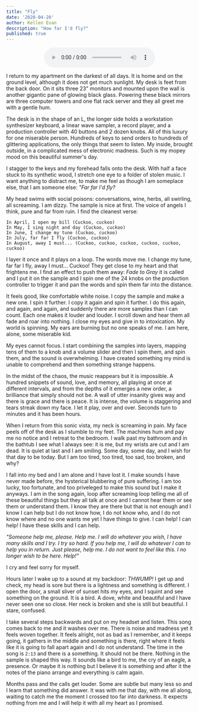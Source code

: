 ```yaml
---
title: "Fly"
date: '2020-04-20'
author: Kellen Evan
description: "How far I'd fly?"
published: true
---
```


<figure style="text-align: center">
    <audio
        controls
        src="/audio/Fly.mp3">
            Oh no! Your browser does not support the
            <code>audio</code> element.
    </audio>
</figure>

I return to my apartment on the darkest of all days. It is home and on the ground level, although it does not get much sunlight. My desk is feet from the back door. On it sits three 23" monitors and mounted upon the wall is another gigantic pane of glowing black glass. Powering these black mirrors are three computer towers and one flat rack server and they all greet me with a gentle hum.

The desk is in the shape of an L, the longer side holds a workstation synthesizer keyboard, a linear wave sampler, a record player, and a production controller with 40 buttons and 2 dozen knobs. All of this luxury for one miserable person. Hundreds of keys to send orders to hundreds of glittering applications, the only things that seem to listen. My inside, brought outside, in a complicated mess of electronic madness. Such is my mopey mood on this beautiful summer's day.

I stagger to the keys and my forehead falls onto the desk. With half a face stuck to its synthetic wood, I stretch one eye to a folder of stolen music. I want anything to distract me, to make me feel as though I am someplace else, that I am someone else: _"Far far I'd fly?_

My head swims with social poisons: conversations, wine, herbs, all swirling, all screaming. I am dizzy. The sample is nice at first. The voice of angels I think, pure and far from ruin. I find the cleanest verse:

```
In April, I open my bill (Cuckoo, cuckoo)
In May, I sing night and day (Cuckoo, cuckoo)
In June, I change my tune (Cuckoo, cuckoo)
In July, far far I fly (Cuckoo, cuckoo)
In August, away I must... (Cuckoo, cuckoo, cuckoo, cuckoo, cuckoo, cuckoo)
```

I layer it once and it plays on a loop. The words move me. I change my tune, far far I fly, away I must... Cuckoo! They get close to my heart and that frightens me. I find an effect to push them away: _Fade to Gray_ it is called and I put it on the sample and I spin one of the 24 knobs on the production controller to trigger it and pan the words and spin them far into the distance.

It feels good, like comfortable white noise. I copy the sample and make a new one. I spin it further. I copy it again and spin it further. I do this again, and again, and again, and suddenly there are more samples than I can count. Each one makes it louder and louder. I scroll down and hear them all fade and roar into nothing. I close my eyes and give in to intoxication. My world is spinning. My ears are burning but no one speaks of me. I am here, alone, some miserable kid.

My eyes cannot focus. I start combining the samples into layers, mapping tens of them to a knob and a volume slider and then I spin them, and spin them, and the sound is overwhelming. I have created something my mind is unable to comprehend and then something strange happens.

In the midst of the chaos, the music reappears but it is impossible. A hundred snippets of sound, love, and memory, all playing at once at different intervals, and from the depths of it emerges a new order, a brilliance that simply should not be. A wall of utter insanity gives way and there is grace and there is peace. It is intense, the volume is staggering and tears streak down my face. I let it play, over and over. Seconds turn to minutes and it has been hours.

When I return from this sonic vista, my neck is screaming in pain. My face peels off of the desk as I stumble to my feet. The machines hum and pay me no notice and I retreat to the bedroom. I walk past my bathroom and in the bathtub I see what I always see: it is me, but my wrists are cut and I am dead. It is quiet at last and I am smiling. Some day, some day, and I wish for that day to be today. But I am too tired, too tired, too sad, too broken, and why?

I fall into my bed and I am alone and I have lost it. I make sounds I have never made before, the hysterical blubbering of pure suffering. I am too lucky, too fortunate, and too priveleged to make this sound but I make it anyways. I am in the song again, loop after screaming loop telling me all of these beautiful things but they all talk at once and I cannot hear them or see them or understand them. I know they are there but that is not enough and I know I can help but I do not know how, I do not know who, and I do not know where and no one wants me yet I have things to give. I can help! I can help! I have these skills and I can help.

_"Someone help me, please. Help me. I will do whatever you wish, I have many skills and I try. I try so hard. If you help me, I will do whatever I can to help you in return. Just please, help me. I do not want to feel like this. I no longer wish to be here. Help!"_

I cry and feel sorry for myself.

Hours later I wake up to a sound at my backdoor: _THWUMP!_ I get up and check, my head is sore but there is a lightness and something is different. I open the door, a small sliver of sunset hits my eyes, and I squint and see something on the ground. It is a bird. A dove, white and beautiful and I have never seen one so close. Her neck is broken and she is still but beautiful. I stare, confused.

I take several steps backwards and put on my headset and listen. This song comes back to me and it washes over me. There is noise and madness yet it feels woven together. It feels alright, not as bad as I remember, and it keeps going, it gathers in the middle and something is there, right where it feels like it is going to fall apart again and I do not understand. The time in the song is `2:13` and there is a something. It should not be there. Nothing in the sample is shaped this way. It sounds like a bird to me, the cry of an eagle, a presence. Or maybe it is nothing but I believe it is something and after it the notes of the piano arrange and everything is calm again.

Months pass and the calls get louder. Some are subtle but many less so and I learn that something did answer. It was with me that day, with me all along, waiting to catch me the moment I crossed too far into darkness. It expects nothing from me and I will help it with all my heart as I promised.
